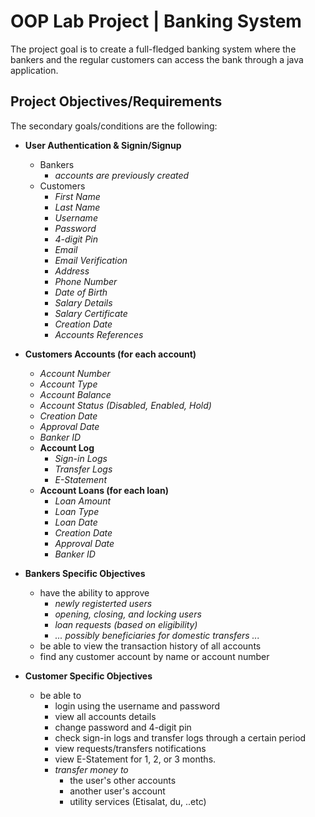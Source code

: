 # OOP Lab Project | Banking System
The project goal is to create a full-fledged banking system where the bankers and the regular customers can access the bank
through a java application. 

## Project Objectives/Requirements

The secondary goals/conditions are the following: 
- __User Authentication & Signin/Signup__
    - Bankers
        - *accounts are previously created*
    - Customers
        - *First Name*
        - *Last Name*
        - *Username*
        - *Password*
        - *4-digit Pin*
        - *Email*
        - *Email Verification*
        - *Address*
        - *Phone Number*
        - *Date of Birth*
        - *Salary Details*
        - *Salary Certificate*
        - *Creation Date*
        - *Accounts References*
- __Customers Accounts (for each account)__
    - *Account Number*
    - *Account Type*
    - *Account Balance*
    - *Account Status (Disabled, Enabled, Hold)*
    - *Creation Date*
    - *Approval Date*
    - *Banker ID*
    - __Account Log__
        - *Sign-in Logs*
        - *Transfer Logs*
        - *E-Statement*
    - __Account Loans (for each loan)__
        - *Loan Amount*
        - *Loan Type*
        - *Loan Date*
        - *Creation Date*
        - *Approval Date*
        - *Banker ID*

- __Bankers Specific Objectives__
    - have the ability to approve 
        - *newly registerted users*
        - *opening, closing, and locking users*
        - *loan requests (based on eligibility)*
        - *... possibly beneficiaries for domestic transfers ...*
    - be able to view the transaction history of all accounts
    - find any customer account by name or account number
- __Customer Specific Objectives__
    - be able to 
        - login using the username and password
        - view all accounts details
        - change password and 4-digit pin
        - check sign-in logs and transfer logs through a certain period
        - view requests/transfers notifications
        - view E-Statement for 1, 2, or 3 months.
        - *transfer money to*
            - the user's other accounts
            - another user's account
            - utility services (Etisalat, du, ..etc)
         
